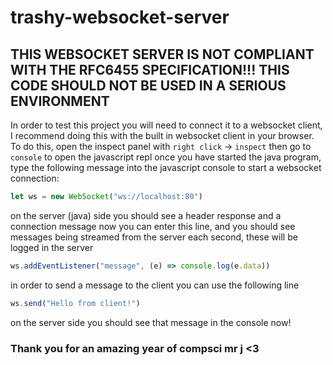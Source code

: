 # trashy-websocket-server
## THIS WEBSOCKET SERVER IS NOT COMPLIANT WITH THE RFC6455 SPECIFICATION!!! THIS CODE SHOULD NOT BE USED IN A SERIOUS ENVIRONMENT

In order to test this project you will need to connect it to a websocket client, I recommend doing this with the built in websocket client in your browser.
To do this, open the inspect panel with `right click` -> `inspect` then go to `console` to open the javascript repl
once you have started the java program, type the following message into the javascript console to start a websocket connection:
```js
let ws = new WebSocket("ws://localhost:80")
```
on the server (java) side you should see a header response and a connection message
now you can enter this line, and you should see messages being streamed from the server each second, these will be logged in the server
```js
ws.addEventListener("message", (e) => console.log(e.data))
```
in order to send a message to the client you can use the following line
```js
ws.send("Hello from client!")
```
on the server side you should see that message in the console now!

### Thank you for an amazing year of compsci mr j <3

